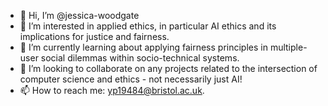 - 👋 Hi, I’m @jessica-woodgate
- 👀 I’m interested in applied ethics, in particular AI ethics and its implications for justice and fairness.
- 🌱 I’m currently learning about applying fairness principles in multiple-user social dilemmas within socio-technical systems.
- 💞️ I’m looking to collaborate on any projects related to the intersection of computer science and ethics - not necessarily just AI!
- 📫 How to reach me: yp19484@bristol.ac.uk.

<!---
jess-mw/jess-mw is a ✨ special ✨ repository because its `README.md` (this file) appears on your GitHub profile.
You can click the Preview link to take a look at your changes.
--->
